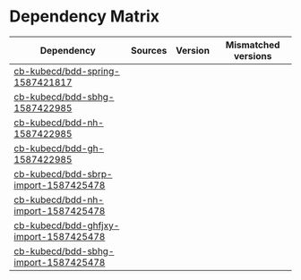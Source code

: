 # Dependency Matrix

Dependency | Sources | Version | Mismatched versions
---------- | ------- | ------- | -------------------
[cb-kubecd/bdd-spring-1587421817](https://github.com/cb-kubecd/bdd-spring-1587421817.git) |  | []() | 
[cb-kubecd/bdd-sbhg-1587422985](https://github.com/cb-kubecd/bdd-sbhg-1587422985.git) |  | []() | 
[cb-kubecd/bdd-nh-1587422985](https://github.com/cb-kubecd/bdd-nh-1587422985.git) |  | []() | 
[cb-kubecd/bdd-gh-1587422985](https://github.com/cb-kubecd/bdd-gh-1587422985.git) |  | []() | 
[cb-kubecd/bdd-sbrp-import-1587425478](https://github.com/cb-kubecd/bdd-sbrp-import-1587425478.git) |  | []() | 
[cb-kubecd/bdd-nh-import-1587425478](https://github.com/cb-kubecd/bdd-nh-import-1587425478.git) |  | []() | 
[cb-kubecd/bdd-ghfjxy-import-1587425478](https://github.com/cb-kubecd/bdd-ghfjxy-import-1587425478.git) |  | []() | 
[cb-kubecd/bdd-sbhg-import-1587425478](https://github.com/cb-kubecd/bdd-sbhg-import-1587425478.git) |  | []() | 
